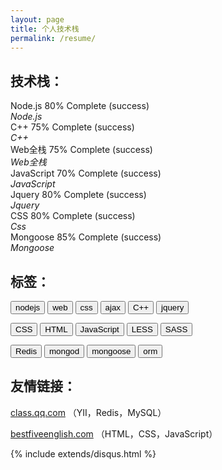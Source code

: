 ```yaml
---
layout: page
title: 个人技术栈
permalink: /resume/
---
```


<div class="read">
<h2>技术栈：</h2>
<div class='row'>
    <div class='col-xs-8'>
        <div class='progress'>
            <div class='progress-bar progress-bar-success' role='progressbar' aria-valuenow='80' aria-valuemin='0' aria-valuemax='100' style='width: 80%'>
                <span>Node.js</span>
                <span class='sr-only'>80% Complete (success)</span>
            </div>
        </div>
    </div>
    <div class='col-sm-2'>
        <em>Node.js</em>
    </div>
</div>


<div class='row'>
    <div class='col-xs-8'>
        <div class='progress'>
            <div class='progress-bar progress-bar-success' role='progressbar' aria-valuenow='80' aria-valuemin='0' aria-valuemax='100' style='width: 75%'>
                <span>C++</span>
                <span class='sr-only'>75% Complete (success)</span>
            </div>
        </div>
    </div>
    <div class='col-sm-2'>
        <em>C++</em>
    </div>
</div>


<div class='row'>
    <div class='col-xs-8'>
        <div class='progress'>
            <div class='progress-bar progress-bar-success' role='progressbar' aria-valuenow='80' aria-valuemin='0' aria-valuemax='100' style='width: 75%'>
                <span>Web全栈</span>
                <span class='sr-only'>75% Complete (success)</span>
            </div>
        </div>
    </div>
    <div class='col-sm-2'>
        <em>Web全栈</em>
    </div>
</div>


<div class='row'>
    <div class='col-xs-8'>
        <div class='progress'>
            <div class='progress-bar progress-bar-success' role='progressbar' aria-valuenow='80' aria-valuemin='0' aria-valuemax='100' style='width: 70%'>
                <span>JavaScript</span>
                <span class='sr-only'>70% Complete (success)</span>
            </div>
        </div>
    </div>
    <div class='col-sm-2'>
        <em>JavaScript</em>
    </div>
</div>

<div class='row'>
    <div class='col-xs-8'>
        <div class='progress'>
            <div class='progress-bar progress-bar-success' role='progressbar' aria-valuenow='80' aria-valuemin='0' aria-valuemax='100' style='width: 74%'>
                <span>Jquery</span>
                <span class='sr-only'>80% Complete (success)</span>
            </div>
        </div>
    </div>
    <div class='col-sm-2'>
        <em>Jquery</em>
    </div>
</div>

<div class='row'>
    <div class='col-xs-8'>
        <div class='progress'>
            <div class='progress-bar progress-bar-success' role='progressbar' aria-valuenow='80' aria-valuemin='0' aria-valuemax='100' style='width: 84%'>
                <span>CSS</span>
                <span class='sr-only'>80% Complete (success)</span>
            </div>
        </div>
    </div>
    <div class='col-sm-2'>
        <em>Css</em>
    </div>
</div>

<div class='row'>
    <div class='col-xs-8'>
        <div class='progress'>
            <div class='progress-bar progress-bar-success' role='progressbar' aria-valuenow='80' aria-valuemin='0' aria-valuemax='100' style='width: 85%'>
                <span>Mongoose</span>
                <span class='sr-only'>85% Complete (success)</span>
            </div>
        </div>
    </div>
    <div class='col-sm-2'>
        <em>Mongoose</em>
    </div>
</div>

<h2>标签：</h2>

<p>
    <button class='btn btn-default btn-sm'>nodejs</button>
    <button class='btn btn-default btn-sm'>web</button>
    <button class='btn btn-default btn-xs'>css</button>
    <button class='btn btn-default btn-sm'>ajax</button>
    <button class='btn btn-default btn-xs'>C++</button>
    <button class='btn btn-default btn-xs'>jquery</button>
</p>

<p>
    <button class='btn btn-default btn-sm'>CSS</button>
    <button class='btn btn-default btn-sm'>HTML</button>
    <button class='btn btn-default btn-xs'>JavaScript</button>
    <button class='btn btn-default btn-sm'>LESS</button>
    <button class='btn btn-default btn-sm'>SASS</button>
</p>

<p>
    <button class='btn btn-default btn-sm'>Redis</button>
    <button class='btn btn-default btn-sm'>mongod</button>
    <button class='btn btn-default btn-xs'>mongoose</button>
    <button class='btn btn-default btn-xs'>orm</button>
</p>

<h2>友情链接：</h2>
<p>
	<a href="http://class.qq.com">class.qq.com</a> <span>（YII，Redis，MySQL）</span>
</p>
<p>
	<a href="http://bestfiveenglish.com">bestfiveenglish.com</a> <span>（HTML，CSS，JavaScript）</span>
</p>

{% include extends/disqus.html %}
</div>
